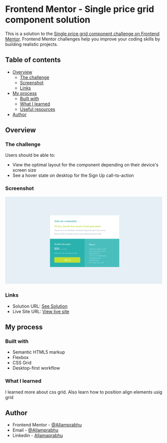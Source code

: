 # Frontend Mentor - Single price grid component solution

This is a solution to the [Single price grid component challenge on Frontend Mentor](https://www.frontendmentor.io/challenges/single-price-grid-component-5ce41129d0ff452fec5abbbc). Frontend Mentor challenges help you improve your coding skills by building realistic projects. 

## Table of contents

- [Overview](#overview)
  - [The challenge](#the-challenge)
  - [Screenshot](#screenshot)
  - [Links](#links)
- [My process](#my-process)
  - [Built with](#built-with)
  - [What I learned](#what-i-learned)
  - [Useful resources](#useful-resources)
- [Author](#author)



## Overview

### The challenge

Users should be able to:

- View the optimal layout for the component depending on their device's screen size
- See a hover state on desktop for the Sign Up call-to-action

### Screenshot

![](./images/screenshot.png)

### Links

- Solution URL: [See Solution](https://github.com/Allamprabhu2003/single-price-grid-component-master)
- Live Site URL: [View live site](https://pedantic-hamilton-88ab96.netlify.app/)

## My process

### Built with

- Semantic HTML5 markup
- Flexbox
- CSS Grid
- Desktop-first workflow

### What I learned
I learned more about css grid. Also learn how to position align elements usig grid 


## Author

- Frontend Mentor - [@Allamprabhu](https://www.frontendmentor.io/profile/Allamprabhu2003)
- Email - [@Allamprabhu](allamprabhuhiremath2003@gmail.com)
- Linkedin - [Allamaprabhu](https://www.linkedin.com/in/allamprabhu-hiremath-a7a5371a5)